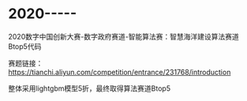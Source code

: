 # 2020-----
2020数字中国创新大赛-数字政府赛道-智能算法赛：智慧海洋建设算法赛道Btop5代码

赛题链接：https://tianchi.aliyun.com/competition/entrance/231768/introduction

整体采用lightgbm模型5折，最终取得算法赛道Btop5
